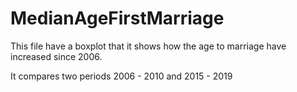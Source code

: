 # MedianAgeFirstMarriage
This file have a boxplot that it shows how the age to marriage have increased since 2006.

It compares two periods 2006 - 2010 and 2015 - 2019
